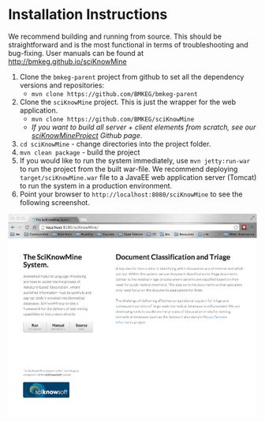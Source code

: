 Installation Instructions
===

We recommend building and running from source. This should be straightforward and is the most functional in terms of troubleshooting and bug-fixing. User manuals can be found at http://bmkeg.github.io/sciKnowMine

1. Clone the `bmkeg-parent` project from github to set all the dependency versions and repositories: 
	* `mvn clone https://github.com/BMKEG/bmkeg-parent`  
2. Clone the `sciKnowMine` project. This is just the wrapper for the web application. 
	* `mvn clone https://github.com/BMKEG/sciKnowMine`
	* _If you want to build all server + client elements from scratch, see our [sciKnowMineProject](https://github.com/BMKEG/sciKnowMineProject) Github page_.  
3. `cd sciKnowMine` - change directories into the project folder.
4. `mvn clean package` - build the project
5. If you would like to run the system immediately, use `mvn jetty:run-war` to run the project from the built war-file. We recommend deploying `target/sciKnowMine.war` file to a JavaEE web application server (Tomcat) to run the system in a production environment. 
6. Point your browser to `http://localhost:8080/sciKnowMine` to see the following screenshot. 

![](docs/topScreenShot.jpg)
